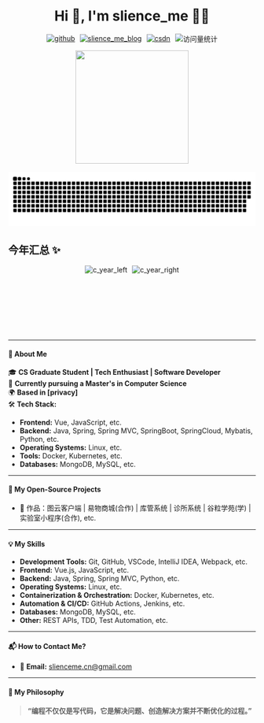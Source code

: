 <h1 align="center">Hi 👋, I'm slience_me 👨‍💻</h1>

<p align="center" style="display: flex; justify-content: center; align-items: center; gap: 10px;">
  <a title="github" target="_blank" href="https://github.com/slience-me">
    <img alt="github" src="https://img.shields.io/badge/dynamic/json?label=GitHub&suffix=%20followers&query=%24.data.totalSubs&url=https%3A%2F%2Fapi.spencerwoo.com%2Fsubstats%2F%3Fsource%3Dgithub%26queryKey%3Dslience-me&labelColor=282c34&color=353940&logo=github&longCache=true">
  </a>
  <a href="https://blog.slienceme.cn/">
    <img alt="slience_me_blog" src="https://img.shields.io/badge/Website-博客-blue">
  </a>
  <a href="https://blog.csdn.net/slience_me/">
    <img alt="csdn" src="https://img.shields.io/badge/CSDN-论坛-c32136">
  </a>
  <img src="https://komarev.com/ghpvc/?username=slience-me&label=Views&color=0e75b6&style=flat" alt="访问量统计">
</p>

<p align="center">
  <img height='230' width='230' src="/avator_640_640.png" />
</p>


<p align="center">
  <picture>
    <source media="(prefers-color-scheme: dark)" srcset="https://raw.githubusercontent.com/slience-me/slience-me/main/profile-snake-contrib/github-contribution-grid-snake-dark.svg">
    <source media="(prefers-color-scheme: light)" srcset="https://raw.githubusercontent.com/slience-me/slience-me/main/profile-snake-contrib/github-contribution-grid-snake.svg">
    <img alt="github-snake" src="https://raw.githubusercontent.com/slience-me/slience-me/main/profile-snake-contrib/github-contribution-grid-snake.svg">
  </picture>
</p>

## 今年汇总 ✨

<p align="center" style="display: flex; justify-content: center; gap: 10px;">
  <img alt="c_year_left" height="137px" src="https://github-readme-stats.vercel.app/api?username=slience-me&hide_title=true&hide_border=true&show_icons=true&在clude_all_commits=true&line_height=21&bg_color=0,EC6C6C,FFD479,FFFC79,73FA79&theme=graywhite&locale=cn" />
  <img alt="c_year_right" height="137px" src="https://github-readme-stats.vercel.app/api/top-langs/?username=slience-me&hide_title=true&hide_border=true&layout=compact&bg_color=0,73FA79,73FDFF,D783FF&theme=graywhite&locale=cn" />
</p>

---

#### 🚀 About Me

🎓 **CS Graduate Student | Tech Enthusiast | Software Developer**  
💼 **Currently pursuing a Master's in Computer Science**  
🌍 **Based in [privacy]**  
🛠️ **Tech Stack:**

- **Frontend:** Vue, JavaScript, etc.
- **Backend:** Java, Spring, Spring MVC, SpringBoot, SpringCloud, Mybatis, Python, etc.
- **Operating Systems:** Linux, etc.
- **Tools:** Docker, Kubernetes, etc.
- **Databases:** MongoDB, MySQL, etc.

---

#### 🔧 My Open-Source Projects

- 🏡 作品：图云客户端 | 易物商城(合作) | 库管系统 | 诊所系统 | 谷粒学苑(学) | 实验室小程序(合作), etc.

---

#### 💡 My Skills

- **Development Tools:** Git, GitHub, VSCode, IntelliJ IDEA, Webpack, etc.
- **Frontend:** Vue.js, JavaScript, etc.
- **Backend:** Java, Spring, Spring MVC, Python, etc.
- **Operating Systems:** Linux, etc.
- **Containerization & Orchestration:** Docker, Kubernetes, etc.
- **Automation & CI/CD:** GitHub Actions, Jenkins, etc.
- **Databases:** MongoDB, MySQL, etc.
- **Other:** REST APIs, TDD, Test Automation, etc.

---

#### 📬 How to Contact Me?

- 📧 **Email:** slienceme.cn@gmail.com

---

#### 💬 My Philosophy

> **“编程不仅仅是写代码，它是解决问题、创造解决方案并不断优化的过程。”**
